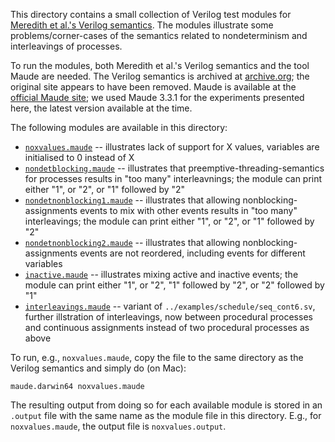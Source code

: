 This directory contains a small collection of Verilog test modules for [Meredith et al.'s Verilog semantics](https://doi.org/10.1109/MEMCOD.2010.5558634). The modules illustrate some problems/corner-cases of the semantics related to nondeterminism and interleavings of processes.

To run the modules, both Meredith et al.'s Verilog semantics and the tool Maude are needed. The Verilog semantics is archived at [archive.org](https://web.archive.org/web/20120502172808/http://fsl.cs.uiuc.edu/index.php/Verilog_Semantics); the original site appears to have been removed. Maude is available at the [official Maude site](https://maude.cs.illinois.edu); we used Maude 3.3.1 for the experiments presented here, the latest version available at the time.

The following modules are available in this directory:

* [`noxvalues.maude`](noxvalues.maude) -- illustrates lack of support for X values, variables are initialised to 0 instead of X
* [`nondetblocking.maude`](nondetblocking.maude) -- illustrates that preemptive-threading-semantics for processes results in "too many" interleavnings; the module can print either "1", or "2", or "1" followed by "2"
* [`nondetnonblocking1.maude`](nondetnonblocking1.maude) -- illustrates that allowing nonblocking-assignments events to mix with other events results in "too many" interleavings; the module can print either "1", or "2", or "1" followed by "2"
* [`nondetnonblocking2.maude`](nondetnonblocking2.maude) -- illustrates that allowing nonblocking-assignments events are not reordered, including events for different variables
* [`inactive.maude`](inactive.maude) -- illustrates mixing active and inactive events; the module can print either "1", or "2", "1" followed by "2", or "2" followed by "1"
* [`interleavings.maude`](interleavings.maude) -- variant of `../examples/schedule/seq_cont6.sv`, further illstration of interleavings, now between procedural processes and continuous assignments instead of two procedural processes as above

To run, e.g., `noxvalues.maude`, copy the file to the same directory as the Verilog semantics and simply do (on Mac):

```
maude.darwin64 noxvalues.maude
```

The resulting output from doing so for each available module is stored in an `.output` file with the same name as the module file in this directory. E.g., for `noxvalues.maude`, the output file is `noxvalues.output`.
